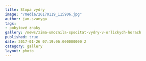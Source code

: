 ```yaml
---
title: Stopa vydry
image: "/media/20170119_115906.jpg"
author: jan-svanyga
tags:
- pobytové znaky
gallery: /news/zima-umoznila-spocitat-vydry-v-orlickych-horach
published: true
date: 2017-01-26 07:19:06.000000000 Z
category: gallery
layout: photo
---
```

